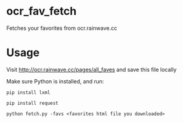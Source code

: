 # ocr_fav_fetch
Fetches your favorites from ocr.rainwave.cc


# Usage

Visit http://ocr.rainwave.cc/pages/all_faves and save this file locally

Make sure Python is installed, and run:

`pip install lxml`

`pip install request`

`python fetch.py -favs <favorites html file you downloaded>`

